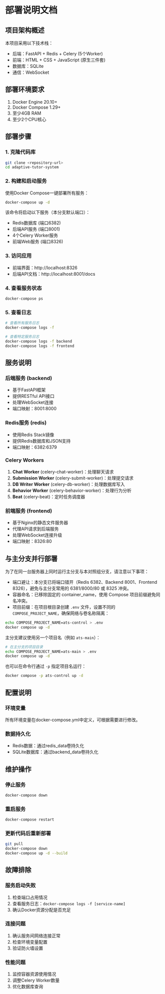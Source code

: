 # 部署说明文档

## 项目架构概述

本项目采用以下技术栈：
- 后端：FastAPI + Redis + Celery (5个Worker)
- 前端：HTML + CSS + JavaScript (原生三件套)
- 数据库：SQLite
- 通信：WebSocket

## 部署环境要求

1. Docker Engine 20.10+
2. Docker Compose 1.29+
3. 至少4GB RAM
4. 至少2个CPU核心

## 部署步骤

### 1. 克隆代码库

```bash
git clone <repository-url>
cd adaptive-tutor-system
```

### 2. 构建和启动服务

使用Docker Compose一键部署所有服务：

```bash
docker-compose up -d
```

该命令将启动以下服务（本分支默认端口）：
- Redis数据库 (端口6382)
- 后端API服务 (端口8001)
- 4个Celery Worker服务
- 前端Web服务 (端口8326)

### 3. 访问应用

- 前端界面：http://localhost:8326
- 后端API文档：http://localhost:8001/docs

### 4. 查看服务状态

```bash
docker-compose ps
```

### 5. 查看日志

```bash
# 查看所有服务日志
docker-compose logs -f

# 查看特定服务日志
docker-compose logs -f backend
docker-compose logs -f frontend
```

## 服务说明

### 后端服务 (backend)
- 基于FastAPI框架
- 提供RESTful API接口
- 处理WebSocket连接
- 端口映射：8001:8000

### Redis服务 (redis)
- 使用Redis Stack镜像
- 提供Redis数据库和JSON支持
- 端口映射：6382:6379

### Celery Workers
1. **Chat Worker** (celery-chat-worker)：处理聊天请求
2. **Submission Worker** (celery-submit-worker)：处理提交请求
3. **DB Writer Worker** (celery-db-worker)：处理数据库写入
4. **Behavior Worker** (celery-behavior-worker)：处理行为分析
5. **Beat** (celery-beat)：定时任务调度器

### 前端服务 (frontend)
- 基于Nginx的静态文件服务器
- 代理API请求到后端服务
- 处理WebSocket连接升级
- 端口映射：8326:80

## 与主分支并行部署

为了在同一台服务器上同时运行主分支与本对照组分支，请注意以下事项：

- 端口避让：本分支已将端口错开（Redis 6382、Backend 8001、Frontend 8326），避免与主分支常用的 6381/8000/80 或 8325 冲突。
- 容器命名：已移除固定的 container_name，使用 Compose 项目前缀避免同名冲突。
- 项目前缀：在项目根目录创建 `.env` 文件，设置不同的 `COMPOSE_PROJECT_NAME`，确保网络与卷名称隔离：

```bash
echo COMPOSE_PROJECT_NAME=ats-control > .env
docker compose up -d
```

主分支建议使用另一个项目名（例如 `ats-main`）：

```bash
# 在主分支的项目目录
echo COMPOSE_PROJECT_NAME=ats-main > .env
docker compose up -d
```

也可以在命令行通过 `-p` 指定项目名运行：

```bash
docker compose -p ats-control up -d
```

## 配置说明

### 环境变量
所有环境变量在docker-compose.yml中定义，可根据需要进行修改。

### 数据持久化
- Redis数据：通过redis_data卷持久化
- SQLite数据库：通过backend_data卷持久化

## 维护操作

### 停止服务
```bash
docker-compose down
```

### 重启服务
```bash
docker-compose restart
```

### 更新代码后重新部署
```bash
git pull
docker-compose down
docker-compose up -d --build
```

## 故障排除

### 服务启动失败
1. 检查端口占用情况
2. 查看服务日志：`docker-compose logs -f [service-name]`
3. 确认Docker资源分配是否充足

### 连接问题
1. 确认服务间网络连接正常
2. 检查环境变量配置
3. 验证防火墙设置

### 性能问题
1. 监控容器资源使用情况
2. 调整Celery Worker数量
3. 优化数据库查询
